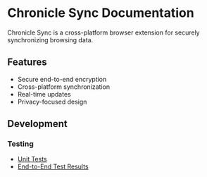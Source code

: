 # Chronicle Sync Documentation

Chronicle Sync is a cross-platform browser extension for securely synchronizing browsing data.

## Features
- Secure end-to-end encryption
- Cross-platform synchronization
- Real-time updates
- Privacy-focused design

## Development

### Testing
- [Unit Tests](https://github.com/posix4e/chronicle-sync/actions/workflows/test.yml)
- [End-to-End Test Results](test-results/)